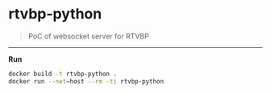 # rtvbp-python

> PoC of websocket server for RTVBP

---

**Run**

```bash
docker build -t rtvbp-python .
docker run --net=host --rm -ti rtvbp-python
```
